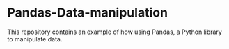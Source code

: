 # Pandas-Data-manipulation
This repository contains an example of how using Pandas, a Python library to manipulate data.
